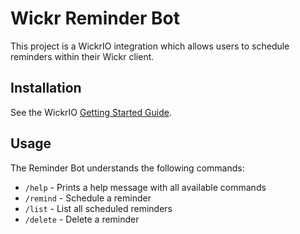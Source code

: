 # Wickr Reminder Bot

This project is a WickrIO integration which allows users to schedule reminders within their Wickr client.

## Installation

See the WickrIO [Getting Started Guide](https://wickrinc.github.io/wickrio-docs/#wickr-io-getting-started).

## Usage

The Reminder Bot understands the following commands:

 - `/help` - Prints a help message with all available commands
 - `/remind` - Schedule a reminder
 - `/list` - List all scheduled reminders
 - `/delete` - Delete a reminder
